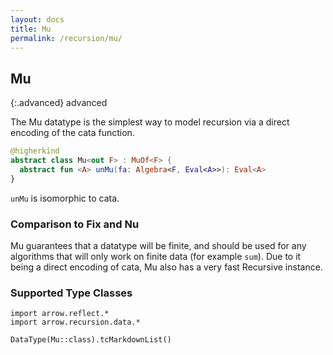 ```yaml
---
layout: docs
title: Mu
permalink: /recursion/mu/
---
```


## Mu

{:.advanced}
advanced

The Mu datatype is the simplest way to model recursion via a direct encoding of the
cata function.

```kotlin
@higherkind
abstract class Mu<out F> : MuOf<F> {
  abstract fun <A> unMu(fa: Algebra<F, Eval<A>>): Eval<A>
}
```

`unMu` is isomorphic to cata.

### Comparison to Fix and Nu

Mu guarantees that a datatype will be finite, and should be used for any algorithms
that will only work on finite data (for example `sum`). Due to it being a direct encoding
of cata, Mu also has a very fast Recursive instance.

### Supported Type Classes

```kotlin:ank:replace
import arrow.reflect.*
import arrow.recursion.data.*

DataType(Mu::class).tcMarkdownList()
```
